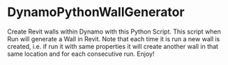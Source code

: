 # DynamoPythonWallGenerator
Create Revit walls within Dynamo with this Python Script.
This script when Run will generate a Wall in Revit. Note that each time it is run a new wall is created, i.e. if run it with same properties it will create another wall in that same location and for each consecutive run. Enjoy!
